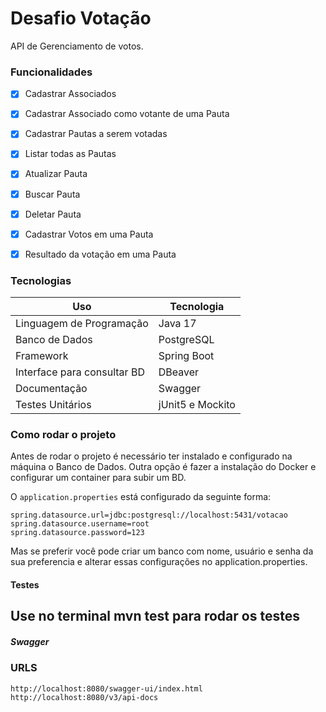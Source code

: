# Desafio Votação 

API de Gerenciamento de votos.
### Funcionalidades

- [x] Cadastrar Associados
- [x] Cadastrar Associado como votante de uma Pauta
- [x] Cadastrar Pautas a serem votadas
- [x] Listar todas as Pautas
- [x] Atualizar Pauta
- [x] Buscar Pauta
- [x] Deletar Pauta
- [x] Cadastrar Votos em uma Pauta
- [x] Resultado da votação em uma Pauta



### Tecnologias



| Uso                         | Tecnologia       |
| --------------------------- |------------------|
| Linguagem de Programação    | Java 17          |
| Banco de Dados              | PostgreSQL       |
| Framework                   | Spring Boot      |
| Interface para consultar BD | DBeaver          |
| Documentação                | Swagger          |
| Testes Unitários            | jUnit5 e Mockito |



### Como rodar o projeto



Antes de rodar o projeto é necessário ter instalado e configurado na máquina o Banco de Dados. Outra opção é fazer a instalação do Docker e  configurar um container para subir um BD.

O `application.properties` está configurado da seguinte forma:

```properties
spring.datasource.url=jdbc:postgresql://localhost:5431/votacao
spring.datasource.username=root
spring.datasource.password=123
```

Mas se preferir você pode criar um banco com nome, usuário e senha da sua preferencia e alterar essas configurações
no application.properties.

#### Testes

## Use no terminal mvn test para rodar os testes

##### Swagger

### URLS
```
http://localhost:8080/swagger-ui/index.html
http://localhost:8080/v3/api-docs
```
